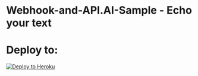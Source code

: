 # Webhook-and-API.AI-Sample - Echo your text

# Deploy to:
[![Deploy to Heroku](https://www.herokucdn.com/deploy/button.svg)](https://heroku.com/deploy)
